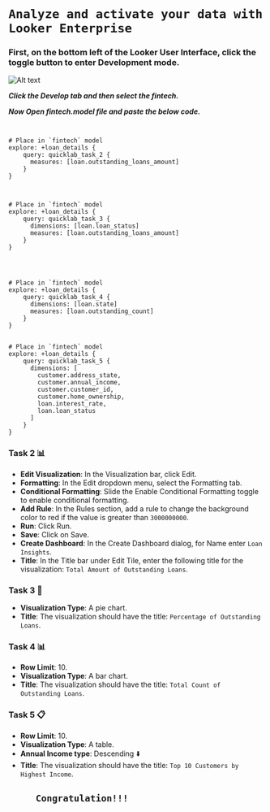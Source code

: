 # ```Analyze and activate your data with Looker Enterprise```

### First, on the bottom left of the Looker User Interface, click the toggle button to enter Development mode.

![Alt text](https://cdn.qwiklabs.com/uUCbNuedSCOYQmL%2BIubjqvusmGAeS7Wjj3f6xByL174%3D)


***Click the Develop tab and then select the fintech.***

***Now Open fintech.model file and paste the below code.***

```


# Place in `fintech` model
explore: +loan_details {
    query: quicklab_task_2 {
      measures: [loan.outstanding_loans_amount]
    }
}



# Place in `fintech` model
explore: +loan_details {
    query: quicklab_task_3 {
      dimensions: [loan.loan_status]
      measures: [loan.outstanding_loans_amount]
    }
}




# Place in `fintech` model
explore: +loan_details {
    query: quicklab_task_4 {
      dimensions: [loan.state]
      measures: [loan.outstanding_count]
    }
}


# Place in `fintech` model
explore: +loan_details {
    query: quicklab_task_5 {
      dimensions: [
        customer.address_state,
        customer.annual_income,
        customer.customer_id,
        customer.home_ownership,
        loan.interest_rate,
        loan.loan_status
      ]
    }
}

```
### Task 2 📊
- **Edit Visualization**: In the Visualization bar, click Edit.
- **Formatting**: In the Edit dropdown menu, select the Formatting tab.
- **Conditional Formatting**: Slide the Enable Conditional Formatting toggle to enable conditional formatting.
- **Add Rule**: In the Rules section, add a rule to change the background color to red if the value is greater than `3000000000`.
- **Run**: Click Run.
- **Save**: Click on Save.
- **Create Dashboard**: In the Create Dashboard dialog, for Name enter `Loan Insights`.
- **Title**: In the Title bar under Edit Tile, enter the following title for the visualization: `Total Amount of Outstanding Loans`.

### Task 3 🥧
- **Visualization Type**: A pie chart.
- **Title**: The visualization should have the title: `Percentage of Outstanding Loans`.

### Task 4 📊
- **Row Limit**: 10.
- **Visualization Type**: A bar chart.
- **Title**: The visualization should have the title: `Total Count of Outstanding Loans`.

### Task 5 📋
- **Row Limit**: 10.
- **Visualization Type**: A table.
- **Annual Income type**: Descending ⬇️
- **Title**: The visualization should have the title: `Top 10 Customers by Highest Income`.

##         ```     Congratulation!!!```
